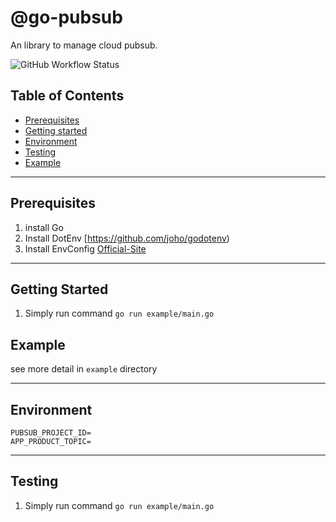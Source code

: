 # @go-pubsub

An library to manage cloud pubsub.

![GitHub Workflow Status](https://github.com/hokkung/go-pubsub/actions/workflows/build.yml/badge.svg)


## Table of Contents
- [Prerequisites](#prerequisites)
- [Getting started](#getting-started)
- [Environment](#environment)
- [Testing](#testing)
- [Example](#example)


---
## Prerequisites
1. install Go
2. Install DotEnv [https://github.com/joho/godotenv)
3. Install EnvConfig [Official-Site](https://github.com/kelseyhightower/envconfig)
---
## Getting Started
1. Simply run command `go run example/main.go`

## Example
see more detail in `example` directory


---
## Environment
```
PUBSUB_PROJECT_ID=
APP_PRODUCT_TOPIC=
```

---
## Testing
1. Simply run command `go run example/main.go`

